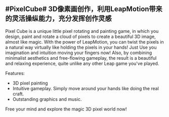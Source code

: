#PixelCube#
3D像素画创作，利用LeapMotion带来的灵活操纵能力，充分发挥创作灵感
---
Pixel Cube is a unique little pixel rotating and painting game, in which you design, paint and rotate a cloud of pixels to create a beautiful 3D image, almost like magic. With the power of LeapMotion, you can twist the pixels in a natural way virtually like holding the pixels in your hands! Just Use you imagination and intuition moving your fingers now!
Also, by combining minimalist aesthetics and free-flowing gameplay, the result is a beautiful and relaxing experience, quite unlike any other Leap game you've played.

Features:
+ 3D pixel painting 
+ Intuitive gameplay. Simply move around your hands like doing the real craft.
+ Outstanding graphics and music.

Free your mind and explore the magic 3D pixel world now!